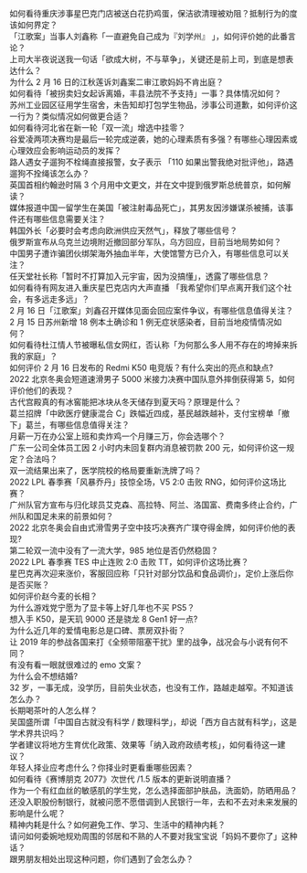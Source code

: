 如何看待重庆涉事星巴克门店被送白花扔鸡蛋，保洁欲清理被劝阻？抵制行为的度该如何界定？  
「江歌案」当事人刘鑫称「一直避免自己成为『刘学州』 」，如何评价她的此番言论？  
上司大半夜说送我一句话「欲成大树，不与草争」，关键还是前上司，到底是想表达什么？  
为什么 2 月 16 日的江秋莲诉刘鑫案二审江歌妈妈不肯出庭？  
如何看待「被拐卖妇女起诉离婚，丰县法院不予支持」一事？具体情况如何？  
苏州工业园区征用学生宿舍，未告知却打包学生物品，涉事公司道歉，如何评价这一行为？类似情况如何做更合适？  
如何看待河北省在新一轮「双一流」增选中挂零？  
谷爱凌两项决赛均是最后一轮完成逆袭，她的心理素质有多强？有哪些心理因素或心理效应会影响运动员的发挥？  
路人遇女子遛狗不栓绳直接报警，女子表示 「110 如果出警我绝对批评他」，路遇遛狗不拴绳该怎么办？  
英国首相约翰逊时隔 3 个月用中文更文，并在文中提到俄罗斯总统普京，如何解读？  
媒体报道中国一留学生在美国「被注射毒品死亡」，其男友因涉嫌谋杀被捕，该事件还有哪些信息需要关注？  
韩国外长「必要时会考虑向欧洲供应天然气」，释放了哪些信号？  
俄罗斯宣布从乌克兰边境附近撤回部分军队，乌方回应，目前当地局势如何？  
中国男子遭诈骗团伙绑架海外抽血半年，大使馆警方已介入，有哪些信息可以关注？  
任天堂社长称「暂时不打算加入元宇宙，因为没搞懂」，透露了哪些信息？  
如何看待有网友进入重庆星巴克店内大声直播 「我希望你们早点离开我们这个社会，有多远走多远」？  
2 月 16 日「江歌案」刘鑫召开媒体见面会回应案件争议，有哪些信息值得关注？  
2 月 15 日苏州新增 18 例本土确诊和 1 例无症状感染者，目前当地疫情情况如何？  
如何看待杜江情人节被曝私信女网红，否认称「为何那么多人用不存在的垮掉来拆我的家庭」？  
如何评价 2 月 16 日发布的 Redmi K50 电竞版？有什么突出的亮点和缺点?  
2022 北京冬奥会短道速滑男子 5000 米接力决赛中国队意外摔倒获得第 5，如何评价他们的表现？  
古代宫殿真的有冰窖能把冰块从冬天储存到夏天吗？原理是什么？  
葛兰招牌「中欧医疗健康混合 C」跌幅近四成，基民越跌越补，支付宝榜单「撤下」葛兰，有哪些信息值得关注？  
月薪一万在办公室上班和卖炸鸡一个月赚三万，你会选哪个？  
广东一公司全体员工因 2 小时内未回复群内消息被罚款 200 元，如何评价这一规定？合法吗？  
双一流结果出来了，医学院校的格局要重新洗牌了吗？  
2022 LPL 春季赛「风暴乔丹」技惊全场，V5 2:0 击败 RNG，如何评价这场比赛？  
广州队官方宣布与归化球员艾克森、高拉特、阿兰、洛国富、费南多终止合约，广州队和国足未来的前景如何？  
2022 北京冬奥会自由式滑雪男子空中技巧决赛齐广璞夺得金牌，如何评价他的表现?  
第二轮双一流中没有了一流大学，985 地位是否仍然稳固？  
2022 LPL 春季赛 TES 中止连败 2:0 击败 TT，如何评价这场比赛？  
星巴克再次迎来涨价，客服回应称「只针对部分饮品和食品调价」，定价上涨后你是否买账？  
如何评价赵今麦的长相？  
为什么游戏党宁愿为了显卡等上好几年也不买 PS5？  
想入手 K50，是天玑 9000 还是骁龙 8 Gen1 好一点?  
为什么近几年的爱情电影总是口碑、票房双扑街？  
让 2019 年的参战各国来打《全频带阻塞干扰》里的战争，战况会与小说有何不同？  
有没有看一眼就很难过的 emo 文案？  
为什么会不想结婚?  
32 岁，一事无成，没学历，目前失业状态，也没有工作，路越走越窄。不知道该怎么办？  
长期喝茶叶的人怎么样？  
吴国盛所谓「中国自古就没有科学 / 数理科学」，却说「西方自古就有科学」，这是学术界共识吗？  
学者建议将地方生育优化政策、效果等「纳入政府政绩考核」，如何看待这一建议？  
年轻人择业应考虑什么？你择业时更看重哪些因素？  
如何看待《赛博朋克 2077》次世代 /1.5 版本的更新说明直播？  
作为一个有红血丝的敏感肌的学生党，怎么选择面部护肤品，洗面奶，防晒用品？  
还没入职股份制银行，就被问愿不愿借调到人民银行一年，去和不去对未来发展的影响是什么呢？  
精神内耗是什么？如何避免工作、学习、生活中的精神内耗？  
请问如何委婉地规劝周围的邻居和不熟的人不要对我宝宝说「妈妈不要你了」这种话？  
跟男朋友相处出现这种问题，你们遇到了会怎么办？  
